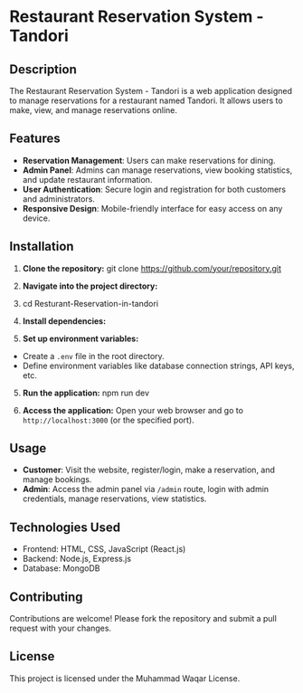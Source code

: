 # Restaurant Reservation System - Tandori
## Description
The Restaurant Reservation System - Tandori is a web application designed to manage reservations for a restaurant named Tandori. It allows users to make, view, and manage reservations online.

## Features
- **Reservation Management**: Users can make reservations for dining.
- **Admin Panel**: Admins can manage reservations, view booking statistics, and update restaurant information.
- **User Authentication**: Secure login and registration for both customers and administrators.
- **Responsive Design**: Mobile-friendly interface for easy access on any device.

## Installation
1. **Clone the repository:**
git clone https://github.com/your/repository.git
2. **Navigate into the project directory:**
3. cd Resturant-Reservation-in-tandori

3. **Install dependencies:**

4. **Set up environment variables:**
- Create a `.env` file in the root directory.
- Define environment variables like database connection strings, API keys, etc.

5. **Run the application:**
npm run dev

6. **Access the application:**
Open your web browser and go to `http://localhost:3000` (or the specified port).

## Usage
- **Customer**: Visit the website, register/login, make a reservation, and manage bookings.
- **Admin**: Access the admin panel via `/admin` route, login with admin credentials, manage reservations, view statistics.

## Technologies Used
- Frontend: HTML, CSS, JavaScript (React.js)
- Backend: Node.js, Express.js
- Database: MongoDB

## Contributing
Contributions are welcome! Please fork the repository and submit a pull request with your changes.


## License
This project is licensed under the Muhammad Waqar License.


